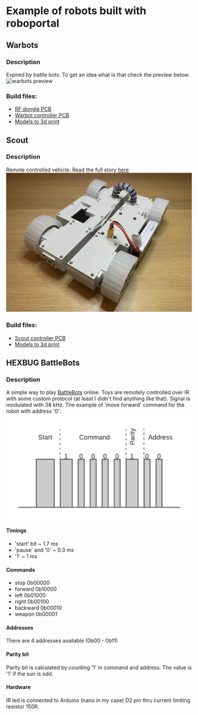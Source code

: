 # Example of robots built with roboportal

## Warbots

### Description
Expired by battle bots. To get an idea what is that check the preview below:
![warbots preview](./resources/warbots_preview.gif)

### Build files:
- [RF dongle PCB](https://oshwlab.com/dmalykhin/dongle_v2)
- [Warbot controller PCB](https://oshwlab.com/dmalykhin/bot_v2)
- [Models to 3d print](https://www.thingiverse.com/thing:4923396)

## Scout

### Description
Remote controlled vehicle.
Read the full story [here](https://www.thingiverse.com/thing:4948956)
![scout preview](./resources/scout.jpeg)

### Build files:
- [Scout controller PCB](https://oshwlab.com/dmalykhin/scout)
- [Models to 3d print](https://www.thingiverse.com/thing:4948956)

## HEXBUG BattleBots

### Description
A simple way to play [BattleBots](https://www.hexbug.com/battlebots) online. Toys are remotely controlled over IR with some custom protocol (at least I didn't find anything like that). Signal is modulated with 38 kHz. The example of 'move forward' command for the robot with address '0':
![scout preview](./resources/protocol.png)

#### Timings
 - 'start' bit ~ 1.7 ms
 - 'pause' and '0' ~ 0.3 ms
 - '1' ~ 1 ms

#### Commands

- stop     0b00000
- forward  0b10000
- left     0b01000
- right    0b00100
- backward 0b00010
- weapon   0b00001

#### Addresses

There are 4 addresses available (0b00 - 0b11)

#### Parity bit

Parity bit is calculated by counting '1' in  command and address. The value is '1' if the sun is odd.

#### Hardware

IR led is connected to Arduino (nano in my case) D2 pin thru current limiting resistor 150R. 